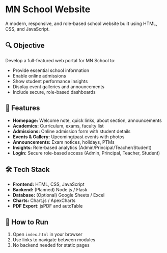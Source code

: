 # MN School Website

A modern, responsive, and role-based school website built using HTML, CSS, and JavaScript.

## 🔍 Objective
Develop a full-featured web portal for MN School to:
- Provide essential school information
- Enable online admissions
- Show student performance insights
- Display event galleries and announcements
- Include secure, role-based dashboards

## 📄 Features

- **Homepage:** Welcome note, quick links, about section, announcements
- **Academics:** Curriculum, exams, faculty list
- **Admissions:** Online admission form with student details
- **Events & Gallery:** Upcoming/past events with photos
- **Announcements:** Exam notices, holidays, PTMs
- **Insights:** Role-based analytics (Admin/Principal/Teacher/Student)
- **Login:** Secure role-based access (Admin, Principal, Teacher, Student)

## 🛠️ Tech Stack

- **Frontend:** HTML, CSS, JavaScript
- **Backend:** (Planned) Node.js / Flask
- **Database:** (Optional) Google Sheets / Excel
- **Charts:** Chart.js / ApexCharts
- **PDF Export:** jsPDF and autoTable

## 🧪 How to Run

1. Open `index.html` in your browser
2. Use links to navigate between modules
3. No backend needed for static pages



